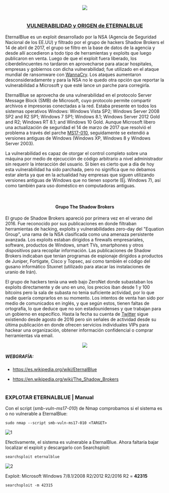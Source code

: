 <p align="center">
  <a href="https://github.com/DenverCoder1/readme-typing-svg"><img src="https://readme-typing-svg.herokuapp.com?font=Fira+Code&size=19&pause=1000&color=D1F700&width=489&lines=Explotar+Windows+7+con+exploit+EternalBlue"></a>
</p>

<h1 align="center"></h1>

<h3 align="center"><ins>VULNERABILIDAD y ORIGEN de ETERNALBLUE</ins></h3>

EternalBlue es un exploit desarrollado por la NSA (Agencia de Seguridad Nacional de los EE.UU) y filtrado por el grupo de hackers Shadow Brokers el 14 de abril de 2017, el grupo se filtro en la base de datos de la agencia y desde allí accedieron a todo tipo de herramientas y exploits que luego publicaron en venta. Luego de que el exploit fuera liberado, los ciberdelincuentes no tardaron en aprovecharse para atacar hospitales, empresas y gobiernos con dicha vulnerabilidad; fue utilizado en el ataque mundial de ransomware con <a href="https://es.wikipedia.org/wiki/WannaCry">WannaCry</a>. Los ataques aumentaron desconsideradamente y para la NSA no le quedo otra opción que reportar la vulnerabilidad a Microsoft y que esté lance un parche para corregirla.

EternalBlue se aprovecha de una vulnerabilidad en el protocolo Server Message Block (SMB) de Microsoft, cuyo protocolo permite compartir archivos e impresoras conectadas a la red. Estaba presente en todos los sistemas operativos Windows: Windows Vista SP2; Windows Server 2008 SP2 and R2 SP1; Windows 7 SP1; Windows 8.1; Windows Server 2012 Gold and R2; Windows RT 8.1; and Windows 10 Gold. Aunque Microsoft libero una actualización de seguridad  el 14 de marzo de 2017 que resolvió el problema a través del parche <a href="https://docs.microsoft.com/en-us/security-updates/securitybulletins/2017/ms17-010">MS17-010</a>, seguidamente se extendió a versiones antiguas de Windows (Windows XP, Windows 8 y Windows Server 2003).

La vulnerabilidad es capaz de otorgar el control completo sobre una máquina por medio de ejecucción de código arbitrario a nivel administrador sin requerir la interacción del usuario. Si bien es cierto que a día de hoy esta vulnerabilidad ha sido parchada, pero no significa que no debamos estar alerta ya que en la actualidad hay empresas que siguen utilizando versiones antiguas de Windows que no tienen soporte (Ej. Windows 7), así como también para uso doméstico en computadoras antiguas.

</br>

<h4 align="center">Grupo The Shadow Brokers</h4>

El grupo de Shadow Brokers apareció por primera vez en el verano del 2016. Fue reconocido por sus publicaciones en donde filtraban herramientas de hacking, exploits y vulnerabilidades zero-day del "Equation Group", una rama de la NSA clasificada como una amenaza persistente avanzada. Los exploits estaban dirigidos a firewalls empresariales, software, productos de Windows, smart TVs, smartphones y otros dispositivos para recopilar información. Las publicaciones de Shadow Brokers indicaban que tenían programas de espionaje dirigidos a productos de Juniper, Fortigate, Cisco y Topsec, así como también el código del gusano informático Stuxnet (utilizado para atacar las instalaciones de uranio de Irán).

El grupo de hackers tenía una web bajo ZeroNet donde subastaban los exploits directamente y de uno en uno, los precios iban desde 1 y 100 bitcoins pero la sala de subasta no tenia suficiente actividad, por lo que nadie quería comprarlos en su momento. Los intentos de venta han sido por medio de comunicados en inglés, y que según estos, tienen faltas de ortografía, lo que deduce que no son estadounidenses y que trabajan para un gobierno en específico. Hasta la fecha su cuenta de <a href="https://twitter.com/shadowbrokerss/status/879955121878204416">Twitter</a> sigue existiendo desde agosto de 2016 pero sin señales de actividad desde su última publicación en donde ofrecen servicios individuales VIPs para hackear una organización, obtener información confidencial o comprar herramientas via email.

<p align="center">
  <img src="https://www.muyseguridad.net/wp-content/uploads/2017/04/Shadow-Brokers.jpg">
</p>

##### WEBGRAFÍA:

- https://es.wikipedia.org/wiki/EternalBlue

- https://en.wikipedia.org/wiki/The_Shadow_Brokers

<h1 align="center"></h1>

### EXPLOTAR ETERNALBLUE | Manual

Con el script (*smb-vuln-ms17-010*) de Nmap comprobamos si el sistema es o no vulnerable a EternalBlue:
```
sudo nmap --script smb-vuln-ms17-010 <TARGET>
```
![1](https://user-images.githubusercontent.com/75953873/187816900-9f93b05a-4a26-4c31-8688-8c01d989c8aa.png)

Efectivamente, el sistema es vulnerable a EternalBlue. Ahora faltaría bajar localizar el exploit y descargarlo con Searchsploit:
```
searchsploit eternalblue
```
![2](https://user-images.githubusercontent.com/75953873/187817250-1095f790-fbd9-4e0f-8a20-d4d2e71a5f87.png)

Exploit: Microsoft Windows 7/8.1/2008 R2/2012 R2/2016 R2 = **42315**
```
searchsploit -m 42315
```
